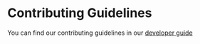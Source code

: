 # Contributing Guidelines

You can find our contributing guidelines in our [developer guide](https://biodynamo.github.io/dev/contribute/)
